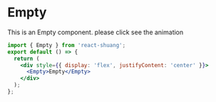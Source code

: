 # Empty

This is an Empty component. please click see the animation

```jsx
import { Empty } from 'react-shuang';
export default () => {
  return (
    <div style={{ display: 'flex', justifyContent: 'center' }}>
      <Empty>Empty</Empty>
    </div>
  );
};
```
